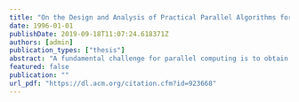 ```yaml
---
title: "On the Design and Analysis of Practical Parallel Algorithms for Combinatorial Problems with Applications to Image Processing"
date: 1996-01-01
publishDate: 2019-09-18T11:07:24.618371Z
authors: [admin]
publication_types: ["thesis"]
abstract: "A fundamental challenge for parallel computing is to obtain high-level, architecture independent, algorithms which efficiently execute on general-purpose parallel machines. With the emergence of message passing standards such as MPI, it has become easier to design portable parallel algorithms making use of these primitives. We introduce a number of techniques that allow us to derive scalable and efficient algorithms for data communication, solving combinatorial problems, and image processing applications. These algorithms have been coded in SPLIT-C, a parallel extension of the C programming language which follows the SPMD (single program multiple data) paradigm, and run on a variety of parallel machines, such as, the Cray Research T3D, IBM SP-2, TMC CM-5, Intel Paragon, Meiko Scientific CS-2, and clusters of workstations. Our experimental results are consistent with the theoretical analyses and illustrate the scalability and efficiency of our algorithms across different platforms. The code is portable; that is, it is written independently of low-level primitives reflecting machine architecture or size. In addition, our implementations seem to outperform all similar known algorithms, both native or portable, on these same platforms. This dissertation presents a range of efficient parallel algorithms with experimental studies. The data communication primitives addressed include the MPI-like primitives such as transpose, broadcast, reduce, combine, gather, and scatter, as well as more general communication algorithms such as dynamic data redistribution and personalized communication. Building on these primitives, we develop efficient parallel algorithms for combinatorial problems such as selection, median finding, and sorting. We also discuss image processing applications including histogramming, connected components, enhancement, and segmentation."
featured: false
publication: ""
url_pdf: "https://dl.acm.org/citation.cfm?id=923668"
---
```


